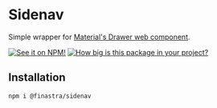 # Sidenav

Simple wrapper for [Material's Drawer web component](https://material-components.github.io/material-web/demos/drawer/).

[![See it on NPM!](https://img.shields.io/npm/v/@finastra/sidenav?style=for-the-badge)](https://www.npmjs.com/package/@finastra/sidenav)
[![How big is this package in your project?](https://img.shields.io/bundlephobia/minzip/@finastra/sidenav?style=for-the-badge)](https://bundlephobia.com/result?p=@finastra/sidenav')

## Installation

```
npm i @finastra/sidenav
```
